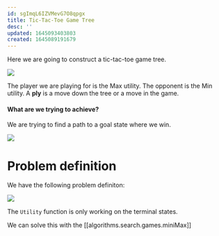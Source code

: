 ```yaml
---
id: sgImqL6IZVMevG7O8qpgx
title: Tic-Tac-Toe Game Tree
desc: ''
updated: 1645093403803
created: 1645089191679
---
```

Here we are going to construct a tic-tac-toe game tree.

![](/assets/images/2022-02-17-10-13-23.png)

The player we are playing for is the Max utility. The opponent is the Min utility.
A **ply** is a move down the tree or a move in the game.

#### What are we trying to achieve?
We are trying to find a path to a goal state where we win. 

![](/assets/images/2022-02-17-10-22-33.png)

# Problem definition
We have the following problem definiton:

![](/assets/images/2022-02-17-10-15-22.png)

The `Utility` function is only working on the terminal states.

We can solve this with the [[algorithms.search.games.miniMax]]

